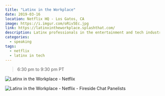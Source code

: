 ```yaml
---
title: "Latinx in the Workplace"
date: 2019-03-16
location: Netflix HQ - Los Gatos, CA
image: https://i.imgur.com/oRiv5Ec.jpg
link: https://latinxintheworkplace.splashthat.com/
description: Latinx professionals in the entertainment and tech industries, hosted by SOMOS Netflix
categories:
  - speaking
tags:
  - netflix
  - latinx in tech
---
```


> 6:30 pm to 9:30 pm PT

![Latinx in the Workplace - Netflix](https://i.imgur.com/fmGnaZT.png)

![Latinx in the Workplace - Netflix - Fireside Chat Panelists](https://i.imgur.com/eA4ZWcn.png)
